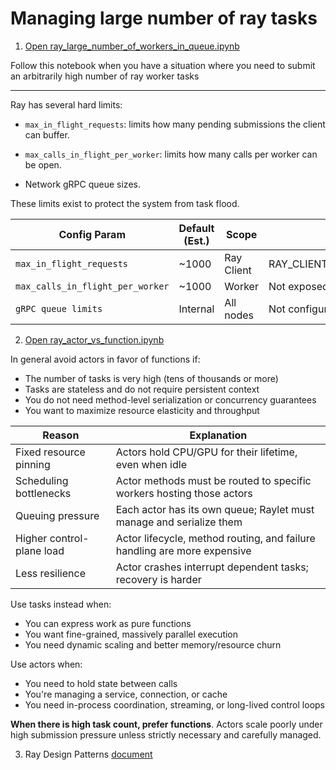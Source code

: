 # Managing large number of ray tasks


1. [Open ray_large_number_of_workers_in_queue.ipynb](ray_large_number_of_workers_in_queue.ipynb)

Follow this notebook when you have a situation where you need to submit an arbitrarily high number of ray worker tasks

-----

Ray has several hard limits:

- `max_in_flight_requests`: limits how many pending submissions the client can buffer.

- `max_calls_in_flight_per_worker`: limits how many calls per worker can be open.

- Network gRPC queue sizes.

These limits exist to protect the system from task flood.




| Config Param                      | Default (Est.) | Scope      | How to Change                     | Inspectable |
|-----------------------------------|----------------|------------|-----------------------------------|-------------|
| `max_in_flight_requests`          | ~1000          | Ray Client | RAY_CLIENT_MAX_PENDING_REQUESTS   | No          |
| `max_calls_in_flight_per_worker`  | ~1000          | Worker     | Not exposed                       | No          |
| `gRPC queue limits`               | Internal       | All nodes  | Not configurable via user API     | No          |

2. [Open ray_actor_vs_function.ipynb](ray_actor_vs_function.ipynb)

In general avoid actors in favor of functions if:

- The number of tasks is very high (tens of thousands or more)
- Tasks are stateless and do not require persistent context
- You do not need method-level serialization or concurrency guarantees
- You want to maximize resource elasticity and throughput

| Reason                  | Explanation                                                                     |
|-------------------------|---------------------------------------------------------------------------------|
| Fixed resource pinning  | Actors hold CPU/GPU for their lifetime, even when idle                         |
| Scheduling bottlenecks  | Actor methods must be routed to specific workers hosting those actors           |
| Queuing pressure        | Each actor has its own queue; Raylet must manage and serialize them             |
| Higher control-plane load | Actor lifecycle, method routing, and failure handling are more expensive     |
| Less resilience         | Actor crashes interrupt dependent tasks; recovery is harder                     |

Use tasks instead when:

- You can express work as pure functions
- You want fine-grained, massively parallel execution
- You need dynamic scaling and better memory/resource churn


Use actors when:

- You need to hold state between calls
- You're managing a service, connection, or cache
- You need in-process coordination, streaming, or long-lived control loops

**When there is high task count, prefer functions**. Actors scale poorly under high submission pressure unless strictly necessary and carefully managed.

3. Ray Design Patterns [document](https://docs.google.com/document/d/11WPELQ2MxLZuTlUL6CKj0KMWDuS0y84GRWv--Q-tUYA/edit?tab=t.0#heading=h.crt5flperkq3)
